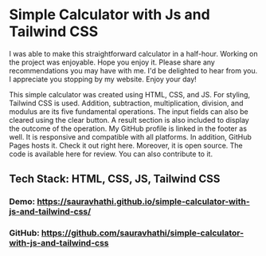# Simple Calculator with Js and Tailwind CSS

I was able to make this straightforward calculator in a half-hour. Working on the project was enjoyable. Hope you enjoy it. Please share any recommendations you may have with me. I'd be delighted to hear from you. I appreciate you stopping by my website. Enjoy your day!

This simple calculator was created using HTML, CSS, and JS. For styling, Tailwind CSS is used. Addition, subtraction, multiplication, division, and modulus are its five fundamental operations. The input fields can also be cleared using the clear button. A result section is also included to display the outcome of the operation. My GitHub profile is linked in the footer as well. It is responsive and compatible with all platforms. In addition, GitHub Pages hosts it. Check it out right here. Moreover, it is open source. The code is available here for review. You can also contribute to it.

## Tech Stack: HTML, CSS, JS, Tailwind CSS

### Demo: https://sauravhathi.github.io/simple-calculator-with-js-and-tailwind-css/

### GitHub: https://github.com/sauravhathi/simple-calculator-with-js-and-tailwind-css
